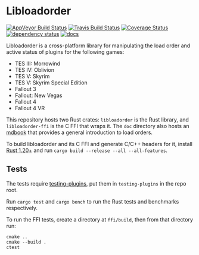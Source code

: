 # Libloadorder

[![AppVeyor Build Status](https://ci.appveyor.com/api/projects/status/github/WrinklyNinja/libloadorder?branch=master&svg=true)](https://ci.appveyor.com/project/WrinklyNinja/libloadorder)
[![Travis Build Status](https://travis-ci.org/WrinklyNinja/libloadorder.svg?branch=master)](https://travis-ci.org/WrinklyNinja/libloadorder)
[![Coverage Status](https://coveralls.io/repos/github/WrinklyNinja/libloadorder/badge.svg?branch=master)](https://coveralls.io/github/WrinklyNinja/libloadorder?branch=master)
[![dependency status](https://deps.rs/repo/github/WrinklyNinja/libloadorder/status.svg)](https://deps.rs/repo/github/WrinklyNinja/libloadorder)
[![docs](https://docs.rs/libloadorder-ffi/badge.svg)](https://docs.rs/crate/libloadorder-ffi)

Libloadorder is a cross-platform library for manipulating the load order and
active status of plugins for the following games:

* TES III: Morrowind
* TES IV: Oblivion
* TES V: Skyrim
* TES V: Skyrim Special Edition
* Fallout 3
* Fallout: New Vegas
* Fallout 4
* Fallout 4 VR

This repository hosts two Rust crates: `libloadorder` is the Rust library, and
`libloadorder-ffi` is the C FFI that wraps it. The `doc` directory also hosts an
[mdbook](https://github.com/rust-lang-nursery/mdBook) that provides a general
introduction to load orders.

To build libloadorder and its C FFI and generate C/C++ headers for it, install
[Rust 1.20+](https://www.rust-lang.org/) and run
`cargo build --release --all --all-features`.

## Tests

The tests require
[testing-plugins](https://github.com/WrinklyNinja/testing-plugins), put them in
`testing-plugins` in the repo root.

Run `cargo test` and `cargo bench` to run the Rust tests and benchmarks
respectively.

To run the FFI tests, create a directory at `ffi/build`, then from that
directory run:

```
cmake ..
cmake --build .
ctest
```
